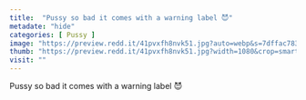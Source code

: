 ```yaml
---
title:  "Pussy so bad it comes with a warning label 😈"
metadate: "hide"
categories: [ Pussy ]
image: "https://preview.redd.it/41pvxfh8nvk51.jpg?auto=webp&s=7dffac7839959dc33701b488db0da66f41b6a6b3"
thumb: "https://preview.redd.it/41pvxfh8nvk51.jpg?width=1080&crop=smart&auto=webp&s=6e2267adf6ecca3cfc4236d825c7dd782a3acb1c"
visit: ""
---
```

Pussy so bad it comes with a warning label 😈
